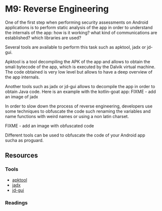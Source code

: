 M9: Reverse Engineering
=======================
One of the first step when performing security assessments on Android applications is to perform static analysis of the app in order to understand the internals of the app: how is it working? what kind of communications are established? which libraries are used? 

Several tools are available to perform this task such as apktool, jadx or jd-gui.

Apktool is a tool decompiling the APK of the app and allows to obtain the smali bytecode of the app, which is executed by the Dalvik virtual machine. The code obtained is very low level but allows to have a deep overview of the app internals.

Another tools such as jadx or jd-gui allows to decompile the app in order to obtain Java code. Here is an example with the kotlin-goat app:
FIXME - add an image of jadx

In order to slow down the process of reverse engineering, developers use some techniques to obfuscate the code such renaming the variables and name functions with weird names or using a non latin charset.

FIXME - add an image with obfuscated code

Different tools can be used to obfuscate the code of your Android app sucha as proguard.
 


## Resources

### Tools

* [apktool][1]
* [jadx][2]
* [jd-gui][3]


### Readings



[1]: https://github.com/skylot/jadx
[2]: http://jd.benow.ca/
[3]: https://ibotpeaches.github.io/Apktool/
